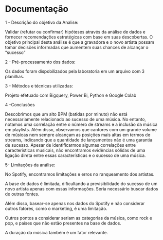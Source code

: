 # Documentação

1 - Descrição do objetivo da Analise:

Validar (refutar ou confirmar)  hipóteses através da análise de dados e fornecer recomendações estratégicas com base em suas descobertas. O objetivo principal desta análise é que a gravadora e o novo artista possam tomar decisões informadas que aumentem suas chances de alcançar o “sucesso”

2 - Pré-processamento dos dados:

Os dados foram dispobilizados pela laboratoria em um arquivo com 3 planilhas.

3 - Métodos e técnicas utilizadas:

Projeto efetuado com Bigquery, Power Bi, Python e Google Colab

4 -Conclusões

Descobrimos que um alto BPM (batidas por minuto) não está necessariamente relacionado ao sucesso de uma música. No entanto, notamos uma correlação entre o número de streams e a inclusão da música em playlists. Além disso, observamos que cantores com um grande volume de músicas nem sempre alcançam as posições mais altas em termos de streams, indicando que a quantidade de lançamentos não é uma garantia de sucesso. Apesar de identificarmos algumas correlações entre características musicais, não encontramos evidências sólidas de uma ligação direta entre essas características e o sucesso de uma música.

5- Limitações da análise:

No Spotify, encontramos limitações e erros no ranqueamento dos artistas.

A base de dados é limitada, dificultando a previsibilidade do sucesso de um novo artista apenas com essas informações. Seria necessário buscar dados de outras fontes.

Além disso, basear-se apenas nos dados do Spotify e não considerar outros fatores, como o marketing, é uma limitação.

Outros pontos a considerar seriam as categorias da música, como rock e pop, e países que não estão presentes na base de dados.

A duração da música também é um fator relevante.